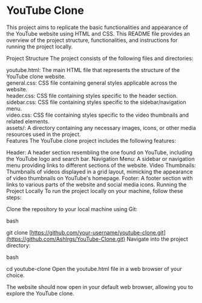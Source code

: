 # YouTube Clone 
This project aims to replicate the basic functionalities and appearance of the YouTube website using HTML and CSS. This README file provides an overview of the project structure, functionalities, and instructions for running the project locally.

Project Structure
The project consists of the following files and directories:

youtube.html: The main HTML file that represents the structure of the YouTube clone website. <br>
general.css: CSS file containing general styles applicable across the website. <br>
header.css: CSS file containing styles specific to the header section. <br>
sidebar.css: CSS file containing styles specific to the sidebar/navigation menu. <br>
video.css: CSS file containing styles specific to the video thumbnails and related elements. <br>
assets/: A directory containing any necessary images, icons, or other media resources used in the project. <br>
Features
The YouTube clone project includes the following features:

Header: A header section resembling the one found on YouTube, including the YouTube logo and search bar.
Navigation Menu: A sidebar or navigation menu providing links to different sections of the website.
Video Thumbnails: Thumbnails of videos displayed in a grid layout, mimicking the appearance of video thumbnails on YouTube's homepage.
Footer: A footer section with links to various parts of the website and social media icons.
Running the Project Locally
To run the project locally on your machine, follow these steps:

Clone the repository to your local machine using Git:

bash

git clone [https://github.com/your-username/youtube-clone.git](https://github.com/Ashlrgs/YouTube-Clone.git)
Navigate into the project directory:

bash

cd youtube-clone
Open the youtube.html file in a web browser of your choice.

The website should now open in your default web browser, allowing you to explore the YouTube clone.

